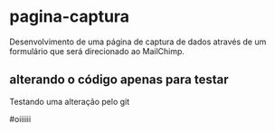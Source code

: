 # pagina-captura
Desenvolvimento de uma página de captura de dados através de um formulário que será direcionado ao MailChimp.

## alterando o código apenas para testar
Testando uma alteração pelo git

#oiiiiii
